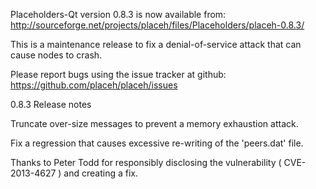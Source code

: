 Placeholders-Qt version 0.8.3 is now available from:
  http://sourceforge.net/projects/placeh/files/Placeholders/placeh-0.8.3/

This is a maintenance release to fix a denial-of-service attack that
can cause nodes to crash.

Please report bugs using the issue tracker at github:
  https://github.com/placeh/placeh/issues

0.8.3 Release notes

Truncate over-size messages to prevent a memory exhaustion attack.

Fix a regression that causes excessive re-writing of the 'peers.dat' file.


Thanks to Peter Todd for responsibly disclosing the vulnerability
( CVE-2013-4627 ) and creating a fix.
